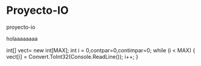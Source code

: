 # Proyecto-IO
proyecto-io


holaaaaaaaa

int[] vect= new int[MAX];
            int i = 0,contpar=0,contimpar=0;
            while (i < MAX)
            {
                vect[i] = Convert.ToInt32(Console.ReadLine());
                i++;
            }
